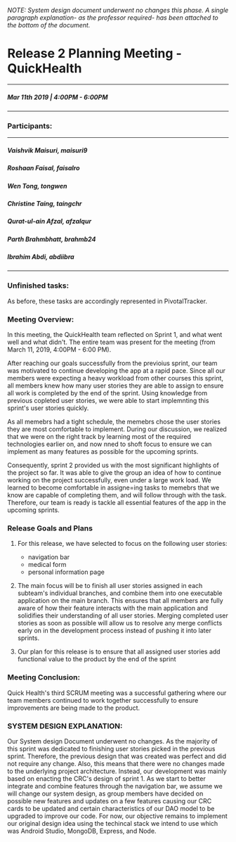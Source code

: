 *NOTE: System design document underwent no changes this phase. A single paragraph explanation- as the professor required- has been attached to the bottom of the document.*

# Release 2 Planning Meeting - QuickHealth
---
##### Mar 11th 2019 | 4:00PM - 6:00PM
***
### Participants:
***
##### Vaishvik Maisuri, maisuri9
##### Roshaan Faisal, faisalro
##### Wen Tong, tongwen
##### Christine Taing, taingchr
##### Qurat-ul-ain Afzal, afzalqur
##### Parth Brahmbhatt, brahmb24 
##### Ibrahim Abdi, abdiibra
***

### Unfinished tasks:


As before, these tasks are accordingly represented in PivotalTracker. 

### Meeting Overview:

In this meeting, the QuickHealth team reflected on Sprint 1, and what went well and what didn't. The entire team was present for the meeting (from March 11, 2019, 4:00PM - 6:00 PM).

After reaching our goals successfully from the previoius sprint, our team was motivated to continue developing the app at a rapid pace. Since all our members were expecting a heavy workload from other courses this sprint, all members knew how many user stories they are able to assign to ensure all work is completed by the end of the sprint. Using knowledge from previous copleted user stories, we were able to start implemnting this sprint's user stories quickly. 

As all memebrs had a tight schedule, the memebrs chose the user stories they are most comfortable to implement.
During our discussion, we realized that we were on the right track by learning most of the required technologies earlier on, and now nned to shoft focus to ensure we can implement as many features as possible for the upcoming sprints.

Consequently, sprint 2 provided us with the most significant highlights of the project so far. It was able to give the group an idea of how to continue working on the project successfully, even under a large work load. We learned to become comfortable in assigne=ing tasks to memebrs that we know are capable of completing them, and will follow through with the task. Therefore, our team is ready is tackle all essential features of the app in the upcoming sprints.

### Release Goals and Plans 
1. For this release, we have selected to focus on the following user stories: 
	- navigation bar
	- medical form
	- personal information page

2. The main focus will be to finish all user stories assigned in each subteam's individual branches, and combine them into one executable application on the main branch. This ensures that all members are fully aware of how their feature interacts with the main application and solidifies their understanding of all user stories. Merging completed user stories as soon as possible will allow us to resolve any merge conflicts early on in the development process instead of pushing it into later sprints.

3. Our plan for this release is to ensure that all assigned user stories add functional value to the product by the end of the sprint


### Meeting Conclusion:
Quick Health's third SCRUM meeting was a successful gathering where our team members continued to work together successfully to ensure improvements are being made to the product.

### SYSTEM DESIGN EXPLANATION:

Our System design Document underwent no changes. 
As the majority of this sprint was dedicated to finishing user stories picked in the previous sprint. 
Therefore, the previous design that was created was perfect and did not require any change. 
Also, this means that there were no changes made to the underlying project architecture. Instead, our development was mainly based on enacting the CRC's design of sprint 1. 
As we start to better integrate and combine features through the navigation bar, we assume we will change our system design, as group members have decided on possible new features and updates on a few features causing our CRC cards to be updated and certain characteristics of our DAO model to be upgraded to improve our code. For now, our objective remains to implement our original design idea using the techincal stack we intend to use which was Android Studio, MongoDB, Express, and Node.








